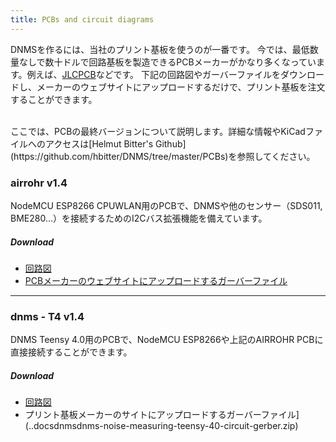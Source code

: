 ```yaml
---
title: PCBs and circuit diagrams
---
```


DNMSを作るには、当社のプリント基板を使うのが一番です。
今では、最低数量なしで数十ドルで回路基板を製造できるPCBメーカーがかなり多くなっています。例えば、[JLCPCB](https://jlcpcb.com/)などです。
下記の回路図やガーバーファイルをダウンロードし、メーカーのウェブサイトにアップロードするだけで、プリント基板を注文することができます。

<br>
ここでは、PCBの最終バージョンについて説明します。詳細な情報やKiCadファイルへのアクセスは[Helmut Bitter's Github](https://github.com/hbitter/DNMS/tree/master/PCBs)を参照してください。

### airrohr v1.4
NodeMCU ESP8266 CPUWLAN用のPCBで、DNMSや他のセンサー（SDS011, BME280...）を接続するためのI2Cバス拡張機能を備えています。


##### Download
* [回路図](../docs/dnms/airrohr-PCB-circuit-diagram.pdf)
* [PCBメーカーのウェブサイトにアップロードするガーバーファイル](../docs/dnms/airrohr-PCB-circuit-diagram-gerber.zip)

---

### dnms - T4 v1.4
DNMS Teensy 4.0用のPCBで、NodeMCU ESP8266や上記のAIRROHR PCBに直接接続することができます。


##### Download
* [回路図](...docsdnmsdnms-noise-measuring-teensy-40-circuit-diagram.pdf)
* プリント基板メーカーのサイトにアップロードするガーバーファイル](..docsdnmsdnms-noise-measuring-teensy-40-circuit-gerber.zip)

